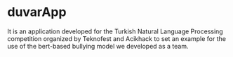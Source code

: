 # duvarApp
It is an application developed for the Turkish Natural Language Processing competition organized by Teknofest and Acikhack to set an example for the use of the bert-based bullying model we developed as a team.
